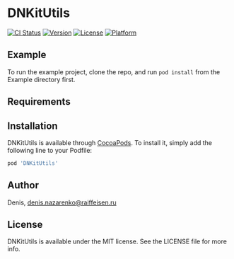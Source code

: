 # DNKitUtils

[![CI Status](https://img.shields.io/travis/Denis/DNKitUtils.svg?style=flat)](https://travis-ci.org/Denis/DNKitUtils)
[![Version](https://img.shields.io/cocoapods/v/DNKitUtils.svg?style=flat)](https://cocoapods.org/pods/DNKitUtils)
[![License](https://img.shields.io/cocoapods/l/DNKitUtils.svg?style=flat)](https://cocoapods.org/pods/DNKitUtils)
[![Platform](https://img.shields.io/cocoapods/p/DNKitUtils.svg?style=flat)](https://cocoapods.org/pods/DNKitUtils)

## Example

To run the example project, clone the repo, and run `pod install` from the Example directory first.

## Requirements

## Installation

DNKitUtils is available through [CocoaPods](https://cocoapods.org). To install
it, simply add the following line to your Podfile:

```ruby
pod 'DNKitUtils'
```

## Author

Denis, denis.nazarenko@raiffeisen.ru

## License

DNKitUtils is available under the MIT license. See the LICENSE file for more info.
